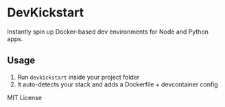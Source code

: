 # DevKickstart

Instantly spin up Docker-based dev environments for Node and Python apps.

## Usage
1. Run `devkickstart` inside your project folder
2. It auto-detects your stack and adds a Dockerfile + devcontainer config

MIT License
